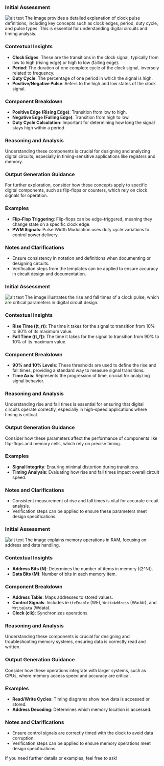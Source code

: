 ### Initial Assessment
![alt text](../presentations/L3_RegistersAndMemory/L3_RegistersAndMemory.024.jpeg)
The image provides a detailed explanation of clock pulse definitions, including key concepts such as clock edges, period, duty cycle, and pulse types. This is essential for understanding digital circuits and timing analysis.

### Contextual Insights

- **Clock Edges**: These are the transitions in the clock signal, typically from low to high (rising edge) or high to low (falling edge).
- **Period**: The duration of one complete cycle of the clock signal, inversely related to frequency.
- **Duty Cycle**: The percentage of one period in which the signal is high.
- **Positive/Negative Pulse**: Refers to the high and low states of the clock signal.

### Component Breakdown

- **Positive Edge (Rising Edge)**: Transition from low to high.
- **Negative Edge (Falling Edge)**: Transition from high to low.
- **Duty Cycle Calculation**: Important for determining how long the signal stays high within a period.

### Reasoning and Analysis

Understanding these components is crucial for designing and analyzing digital circuits, especially in timing-sensitive applications like registers and memory.

### Output Generation Guidance

For further exploration, consider how these concepts apply to specific digital components, such as flip-flops or counters, which rely on clock signals for operation.

### Examples

- **Flip-Flop Triggering**: Flip-flops can be edge-triggered, meaning they change state on a specific clock edge.
- **PWM Signals**: Pulse Width Modulation uses duty cycle variations to control power delivery.

### Notes and Clarifications

- Ensure consistency in notation and definitions when documenting or designing circuits.
- Verification steps from the templates can be applied to ensure accuracy in circuit design and documentation.

### Initial Assessment
![alt text](../presentations/L3_RegistersAndMemory/L3_RegistersAndMemory.025.jpeg)
The image illustrates the rise and fall times of a clock pulse, which are critical parameters in digital circuit design.

### Contextual Insights

- **Rise Time (\(t_r\))**: The time it takes for the signal to transition from 10% to 90% of its maximum value.
- **Fall Time (\(t_f\))**: The time it takes for the signal to transition from 90% to 10% of its maximum value.

### Component Breakdown

- **90% and 10% Levels**: These thresholds are used to define the rise and fall times, providing a standard way to measure signal transitions.
- **Time Axis**: Represents the progression of time, crucial for analyzing signal behavior.

### Reasoning and Analysis

Understanding rise and fall times is essential for ensuring that digital circuits operate correctly, especially in high-speed applications where timing is critical.

### Output Generation Guidance

Consider how these parameters affect the performance of components like flip-flops and memory cells, which rely on precise timing.

### Examples

- **Signal Integrity**: Ensuring minimal distortion during transitions.
- **Timing Analysis**: Evaluating how rise and fall times impact overall circuit speed.

### Notes and Clarifications

- Consistent measurement of rise and fall times is vital for accurate circuit analysis.
- Verification steps can be applied to ensure these parameters meet design specifications.

### Initial Assessment
![alt text](../presentations/L3_RegistersAndMemory/L3_RegistersAndMemory.026.jpeg)
The image explains memory operations in RAM, focusing on address and data handling.

### Contextual Insights

- **Address Bits (N)**: Determines the number of items in memory (\(2^N\)).
- **Data Bits (M)**: Number of bits in each memory item.

### Component Breakdown

- **Address Table**: Maps addresses to stored values.
- **Control Signals**: Includes `WriteEnable` (WE), `WriteAddress` (Waddr), and `WriteData` (Wdata).
- **Clock (clk)**: Synchronizes operations.

### Reasoning and Analysis

Understanding these components is crucial for designing and troubleshooting memory systems, ensuring data is correctly read and written.

### Output Generation Guidance

Consider how these operations integrate with larger systems, such as CPUs, where memory access speed and accuracy are critical.

### Examples

- **Read/Write Cycles**: Timing diagrams show how data is accessed or stored.
- **Address Decoding**: Determines which memory location is accessed.

### Notes and Clarifications

- Ensure control signals are correctly timed with the clock to avoid data corruption.
- Verification steps can be applied to ensure memory operations meet design specifications.

If you need further details or examples, feel free to ask!
